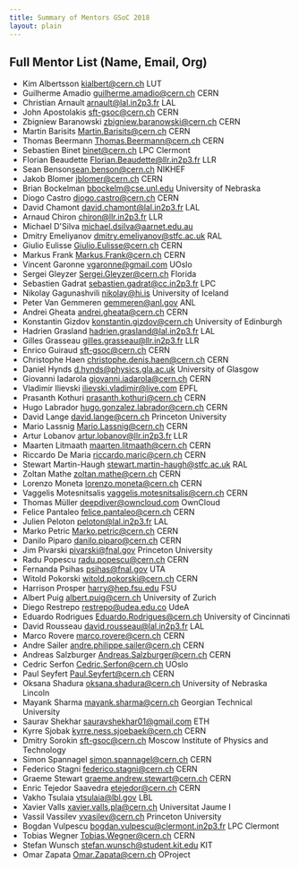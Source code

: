 ```yaml
---
title: Summary of Mentors GSoC 2018
layout: plain
---
```


## Full Mentor List (Name, Email, Org)

* Kim Albertsson [kialbert@cern.ch](mailto:kialbert@cern.ch) LUT
* Guilherme Amadio [guilherme.amadio@cern.ch](mailto:guilherme.amadio@cern.ch) CERN
* Christian Arnault [arnault@lal.in2p3.fr](mailto:arnault@lal.in2p3.fr) LAL
* John Apostolakis [sft-gsoc@cern.ch](mailto:sft-gsoc@cern.ch) CERN
* Zbigniew Baranowski [zbigniew.baranowski@cern.ch](mailto:zbigniew.baranowski@cern.ch) CERN
* Martin Barisits [Martin.Barisits@cern.ch](mailto:Martin.Barisits@cern.ch) CERN
* Thomas Beermann [Thomas.Beermann@cern.ch](mailto:Thomas.Beermann@cern.ch) CERN
* Sebastien Binet [binet@cern.ch](mailto:binet@cern.ch) LPC Clermont
* Florian Beaudette [Florian.Beaudette@llr.in2p3.fr](mailto:Florian.Beaudette@llr.in2p3.fr) LLR
* Sean Benson[sean.benson@cern.ch](mailto:sean.benson@cern.ch) NIKHEF
* Jakob Blomer [jblomer@cern.ch](mailto:jblomer@cern.ch) CERN
* Brian Bockelman [bbockelm@cse.unl.edu](mailto:bbockelm@cse.unl.edu) University of Nebraska
* Diogo Castro [diogo.castro@cern.ch](mailto:diogo.castro@cern.ch) CERN
* David Chamont [david.chamont@lal.in2p3.fr](mailto:david.chamont@lal.in2p3.fr) LAL
* Arnaud Chiron [chiron@llr.in2p3.fr](mailto:chiron@llr.in2p3.fr) LLR
* Michael D'Silva [michael.dsilva@aarnet.edu.au](mailto:michael.dsilva@aarnet.edu.au)
* Dmitry Emeliyanov [dmitry.emeliyanov@stfc.ac.uk](mailto:dmitry.emeliyanov@stfc.ac.uk) RAL
* Giulio Eulisse [Giulio.Eulisse@cern.ch](mailto:Giulio.Eulisse@cern.ch) CERN
* Markus Frank [Markus.Frank@cern.ch](mailto:Markus.Frank@cern.ch) CERN
* Vincent Garonne [vgaronne@gmail.com](mailto:vgaronne@gmail.com) UOslo
* Sergei Gleyzer [Sergei.Gleyzer@cern.ch](mailto:Sergei.Gleyzer@cern.ch) Florida
* Sebastien Gadrat [sebastien.gadrat@cc.in2p3.fr](mailto:sebastien.gadrat@cc.in2p3.fr) LPC
* Nikolay Gagunashvili [nikolay@hi.is](mailto:nikolay@hi.is) University of Iceland
* Peter Van Gemmeren [gemmeren@anl.gov](mailto:gemmeren@anl.gov) ANL
* Andrei Gheata [andrei.gheata@cern.ch](mailto:andrei.gheata@cern.ch) CERN
* Konstantin Gizdov [konstantin.gizdov@cern.ch](mailto:konstantin.gizdov@cern.ch) University of Edinburgh
* Hadrien Grasland [hadrien.grasland@lal.in2p3.fr](mailto:hadrien.grasland@lal.in2p3.fr) LAL
* Gilles Grasseau [gilles.grasseau@llr.in2p3.fr](mailto:gilles.grasseau@llr.in2p3.fr) LLR
* Enrico Guiraud [sft-gsoc@cern.ch](mailto:sft-gsoc@cern.ch) CERN
* Christophe Haen [christophe.denis.haen@cern.ch](mailto:christophe.denis.haen@cern.ch) CERN
* Daniel Hynds [d.hynds@physics.gla.ac.uk](mailto:d.hynds@physics.gla.ac.uk) University of Glasgow
* Giovanni Iadarola [giovanni.iadarola@cern.ch](mailto:giovanni.iadarola@cern.ch) CERN
* Vladimir Ilievski [ilievski.vladimir@live.com](mailto:ilievski.vladimir@live.com) EPFL
* Prasanth Kothuri [prasanth.kothuri@cern.ch](mailto:prasanth.kothuri@cern.ch) CERN
* Hugo Labrador [hugo.gonzalez.labrador@cern.ch](mailto:hugo.gonzalez.labrador@cern.ch) CERN
* David Lange [david.lange@cern.ch](mailto:david.lange@cern.ch) Princeton University
* Mario Lassnig [Mario.Lassnig@cern.ch](mailto:Mario.Lassnig@cern.ch) CERN
* Artur Lobanov [artur.lobanov@llr.in2p3.fr](mailto:artur.lobanov@llr.in2p3.fr) LLR
* Maarten Litmaath [maarten.litmaath@cern.ch](mailto:maarten.litmaath@cern.ch) CERN
* Riccardo De Maria [riccardo.maric@cern.ch](mailto:riccardo.maric@cern.ch) CERN
* Stewart Martin-Haugh [stewart.martin-haugh@stfc.ac.uk](mailto:stewart.martin-haugh@stfc.ac.uk) RAL
* Zoltan Mathe [zoltan.mathe@cern.ch](mailto:zoltan.mathe@cern.ch) CERN
* Lorenzo Moneta [lorenzo.moneta@cern.ch](mailto:lorenzo.moneta@cern.ch) CERN
* Vaggelis Motesnitsalis [vaggelis.motesnitsalis@cern.ch](mailto:vaggelis.motesnitsalis@cern.ch) CERN
* Thomas Müller [deepdiver@owncloud.com](mailto:deepdiver@owncloud.com) OwnCloud
* Felice Pantaleo [felice.pantaleo@cern.ch](mailto:felice.pantaleo@cern.ch) CERN
* Julien Peloton [peloton@lal.in2p3.fr](mailto:peloton@lal.in2p3.fr) LAL
* Marko Petric [Marko.petric@cern.ch](mailto:marko.petric@cern.ch) CERN
* Danilo Piparo [danilo.piparo@cern.ch](mailto:danilo.piparo@cern.ch) CERN
* Jim Pivarski [pivarski@fnal.gov](mailto:pivarski@fnal.gov) Princeton University
* Radu Popescu [radu.popescu@cern.ch](mailto:radu.popescu@cern.ch) CERN
* Fernanda Psihas [psihas@fnal.gov](mailto:psihas@fnal.gov) UTA
* Witold Pokorski [witold.pokorski@cern.ch](mailto:witold.pokorski@cern.ch) CERN
* Harrison Prosper [harry@hep.fsu.edu](mailto:harry@hep.fsu.edu) FSU
* Albert Puig [albert.puig@cern.ch](mailto:albert.puig@cern.ch) University of Zurich
* Diego Restrepo [restrepo@udea.edu.co](mailto:restrepo@udea.edu.co) UdeA
* Eduardo Rodrigues [Eduardo.Rodrigues@cern.ch](mailto:Eduardo.Rodrigues@cern.ch) University of Cincinnati
* David Rousseau [david.rousseau@lal.in2p3.fr](mailto:david.rousseau@lal.in2p3.fr) LAL
* Marco Rovere [marco.rovere@cern.ch](mailto:marco.rovere@cern.ch) CERN
* Andre Sailer [andre.philippe.sailer@cern.ch](mailto:andre.philippe.sailer@cern.ch) CERN
* Andreas Salzburger [Andreas.Salzburger@cern.ch](mailto:Andreas.Salzburger@cern.ch) CERN
* Cedric Serfon [Cedric.Serfon@cern.ch](mailto:Cedric.Serfon@cern.ch) UOslo
* Paul Seyfert [Paul.Seyfert@cern.ch](mailto:Paul.Seyfert@cern.ch) CERN
* Oksana Shadura [oksana.shadura@cern.ch](mailto:oksana.shadura@cern.ch) University of Nebraska Lincoln
* Mayank Sharma [mayank.sharma@cern.ch](mailto:mayank.sharma@cern.ch) Georgian Technical University
* Saurav Shekhar [sauravshekhar01@gmail.com](mailto:sauravshekhar01@gmail.com) ETH
* Kyrre Sjobak [kyrre.ness.sjoebaek@cern.ch](mailto:kyrre.ness.sjoebaek@cern.ch) CERN
* Dmitry Sorokin [sft-gsoc@cern.ch](mailto:sft-gsoc@cern.ch) Moscow Institute of Physics and Technology
* Simon Spannagel [simon.spannagel@cern.ch](mailto:simon.spannagel@cern.ch) CERN
* Federico Stagni [federico.stagni@cern.ch](mailto:federico.stagni@cern.ch) CERN
* Graeme Stewart [graeme.andrew.stewart@cern.ch](mailto:graeme.andrew.stewart@cern.ch) CERN
* Enric Tejedor Saavedra [etejedor@cern.ch](mailto:etejedor@cern.ch) CERN
* Vakho Tsulaia [vtsulaia@lbl.gov](mailto:vtsulaia@lbl.gov) LBL
* Xavier Valls [xavier.valls.pla@cern.ch](mailto:xavier.valls.pla@cern.ch) Universitat Jaume I
* Vassil Vassilev [vvasilev@cern.ch](mailto:vvasilev@cern.ch) Princeton University
* Bogdan Vulpescu [bogdan.vulpescu@clermont.in2p3.fr](mailto:bogdan.vulpescu@clermont.in2p3.fr) LPC Clermont
* Tobias Wegner [Tobias.Wegner@cern.ch](mailto:Tobias.Wegner@cern.ch) CERN
* Stefan Wunsch [stefan.wunsch@student.kit.edu](mailto:stefan.wunsch@student.kit.edu) KIT
* Omar Zapata [Omar.Zapata@cern.ch](mailto:Omar.Zapata@cern.ch) OProject
